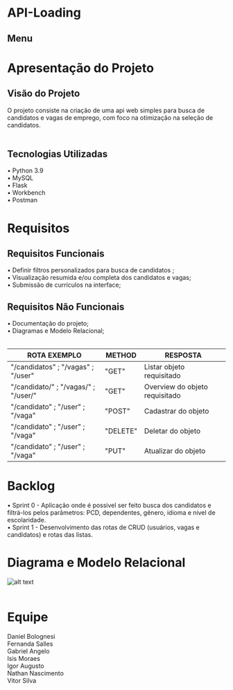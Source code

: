 # API-Loading

## Menu

# Apresentação do Projeto</br>

## Visão do Projeto</br>
O projeto consiste na criação de uma api web simples para busca de candidatos e vagas de emprego, com foco na otimização na seleção de candidatos.
</br></br>

## Tecnologias Utilizadas</br>
•    Python 3.9</br>
•    MySQL</br>
•    Flask</br>
•    Workbench</br>
•    Postman</br>

# Requisitos</br>
## Requisitos Funcionais</br>
•    Definir filtros personalizados para busca de candidatos ;</br>
•    Visualização resumida e/ou completa dos candidatos e vagas;</br>
•    Submissão de currículos na interface;</br>

## Requisitos Não Funcionais</br>
•    Documentação do projeto;</br>
•    Diagramas e Modelo Relacional;</br></br>

|  ROTA EXEMPLO | METHOD | RESPOSTA |
|--------|----------|----------|
| "/candidatos" ; "/vagas" ; "/user" | "GET" | Listar objeto requisitado  |
| "/candidato/<id>" ; "/vagas/<id>" ; "/user/<id>" | "GET" | Overview do objeto requisitado  |
| "/candidato" ; "/user" ; "/vaga" | "POST" | Cadastrar do objeto |
| "/candidato" ; "/user" ; "/vaga" | "DELETE" | Deletar do objeto |
| "/candidato" ; "/user" ; "/vaga" | "PUT" | Atualizar do objeto |  


# Backlog</br>
• Sprint 0 - Aplicação onde é possivel ser feito busca dos candidatos e filtrá-los pelos parâmetros: PCD, dependentes, gênero, idioma e nivel de escolaridade.</br>
• Sprint 1 - Desenvolvimento das rotas de CRUD (usuários, vagas e candidatos) e rotas das listas.</br>

# Diagrama e Modelo Relacional</br>
 ![alt text](https://github.com/Vitordan5/API-Loading/blob/main/gifs/ModeloBanco.JPG)
</br></br>

# Equipe</br>
Daniel Bolognesi </br>
Fernanda Salles </br>
Gabriel Angelo </br>
Isis Moraes </br>
Igor Augusto </br>
Nathan Nascimento </br>
Vitor Silva </br>
